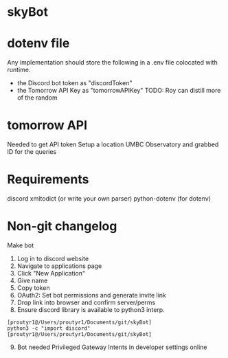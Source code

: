 # skyBot

# dotenv file
Any implementation should store the following in a .env file colocated with runtime.
- the Discord bot token as "discordToken" 
- the Tomorrow API Key as "tomorrowAPIKey"
TODO: Roy can distill more of the random 

# tomorrow API
Needed to get API token
Setup a location UMBC Observatory and grabbed ID for the queries

# Requirements
discord
xmltodict (or write your own parser)
python-dotenv (for dotenv)

# Non-git changelog
Make bot
 1. Log in to discord website
 2. Navigate to applications page
 3. Click "New Application"
 4. Give name
 5. Copy token
 6. OAuth2: Set bot permissions and generate invite link
 7. Drop link into browser and confirm server/perms
 8. Ensure discord library is available to python3 interp.
 ```
[proutyr1@/Users/proutyr1/Documents/git/skyBot]
python3 -c "import discord"
[proutyr1@/Users/proutyr1/Documents/git/skyBot]
```
9. Bot needed Privileged Gateway Intents in developer settings online


